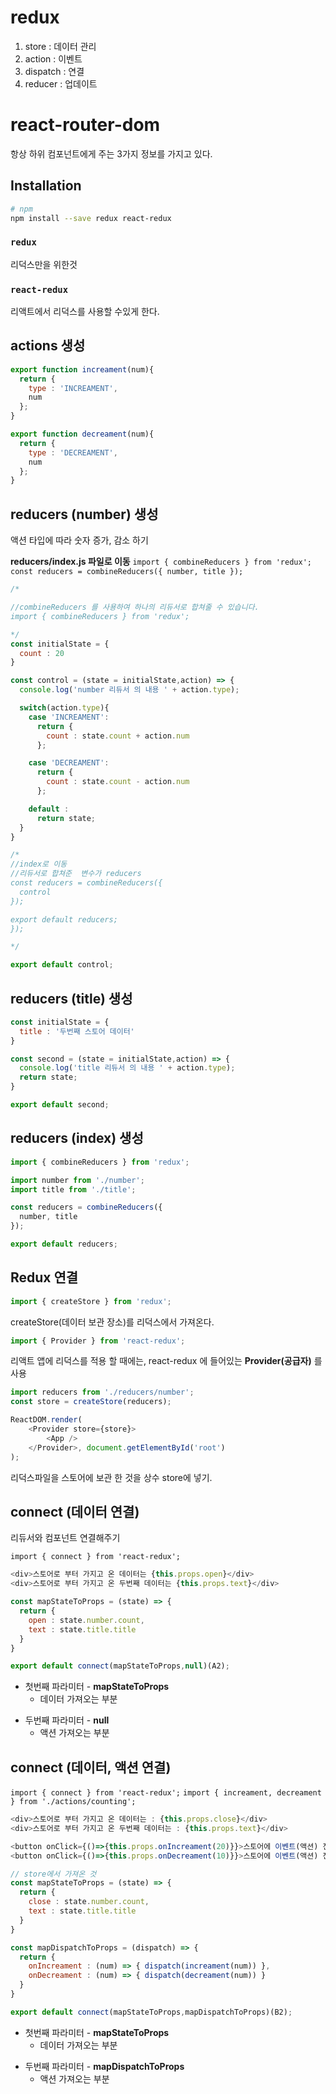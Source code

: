 # redux

1. store : 데이터 관리
2. action : 이벤트
3. dispatch : 연결
4. reducer : 업데이트

# react-router-dom

항상 하위 컴포넌트에게 주는 3가지 정보를 가지고 있다.


## Installation

```sh
# npm
npm install --save redux react-redux
```

### `redux`
리덕스만을 위한것

### `react-redux`

리액트에서 리덕스를 사용할 수있게 한다.

## actions 생성

```javascript
export function increament(num){
  return {
    type : 'INCREAMENT',
    num
  };
}

export function decreament(num){
  return {
    type : 'DECREAMENT',
    num
  };
}

```


## reducers (number) 생성

액션 타입에 따라 숫자 증가, 감소 하기

**reducers/index.js 파일로 이동**
`import { combineReducers } from 'redux';`
`
const reducers = combineReducers({
  number, title
});
`


```javascript
/*

//combineReducers 를 사용하여 하나의 리듀서로 합쳐줄 수 있습니다. 			
import { combineReducers } from 'redux';		 

*/
const initialState = {
  count : 20
}

const control = (state = initialState,action) => {
  console.log('number 리듀서 의 내용 ' + action.type);

  switch(action.type){
    case 'INCREAMENT':
      return {
        count : state.count + action.num
      };

    case 'DECREAMENT':
      return {
        count : state.count - action.num
      };

    default :
      return state;
  }
}

/*
//index로 이동
//리듀서로 합쳐준  변수가 reducers
const reducers = combineReducers({
  control
});

export default reducers;
});

*/

export default control;
```

## reducers (title) 생성

```javascript
const initialState = {
  title : '두번째 스토어 데이터'
}

const second = (state = initialState,action) => {
  console.log('title 리듀서 의 내용 ' + action.type);
  return state;
}

export default second;
```

## reducers (index) 생성

```javascript
import { combineReducers } from 'redux';

import number from './number';
import title from './title';

const reducers = combineReducers({
  number, title
});

export default reducers;
```

## Redux 연결

```javascript
import { createStore } from 'redux';
```

createStore(데이터 보관 장소)를 리덕스에서 가져온다.


```javascript
import { Provider } from 'react-redux';
```

리액트 앱에 리덕스를 적용 할 때에는, react-redux 에 들어있는 **Provider(공급자)** 를 사용


```javascript
import reducers from './reducers/number';
const store = createStore(reducers);

ReactDOM.render(
	<Provider store={store}>
		<App />
	</Provider>, document.getElementById('root')
);
```

리덕스파일을 스토어에 보관 한 것을 상수 store에 넣기.

## connect (데이터 연결)

리듀서와 컴포넌트 연결해주기

`import { connect } from 'react-redux';`

```javascript
<div>스토어로 부터 가지고 온 데이터는 {this.props.open}</div>
<div>스토어로 부터 가지고 온 두번째 데이터는 {this.props.text}</div>
```

```javascript
const mapStateToProps = (state) => {
  return {
    open : state.number.count,
    text : state.title.title
  }
}			
```					

```javascript			
export default connect(mapStateToProps,null)(A2);
```
* 첫번째 파라미터 - **mapStateToProps**
  * 데이터 가져오는 부분
+ 두번째 파라미터 - **null**
  + 액션 가져오는 부분

## connect (데이터, 액션 연결)

`import { connect } from 'react-redux';`
`import { increament, decreament } from './actions/counting';`

```javascript
<div>스토어로 부터 가지고 온 데이터는 : {this.props.close}</div>
<div>스토어로 부터 가지고 온 두번째 데이터는 : {this.props.text}</div>

<button onClick={()=>{this.props.onIncreament(20)}}>스토어에 이벤트(액션) 전달하기</button>
<button onClick={()=>{this.props.onDecreament(10)}}>스토어에 이벤트(액션) 전달하기</button>
````

```javascript
// store에서 가져온 것
const mapStateToProps = (state) => {		
  return {
    close : state.number.count,
    text : state.title.title
  }
}

const mapDispatchToProps = (dispatch) => {
  return {
    onIncreament : (num) => { dispatch(increament(num)) },
    onDecreament : (num) => { dispatch(decreament(num)) }
  }
}
```

```javascript
export default connect(mapStateToProps,mapDispatchToProps)(B2);
```

* 첫번째 파라미터 - **mapStateToProps**
  * 데이터 가져오는 부분
+ 두번째 파라미터 - **mapDispatchToProps**
  + 액션 가져오는 부분

